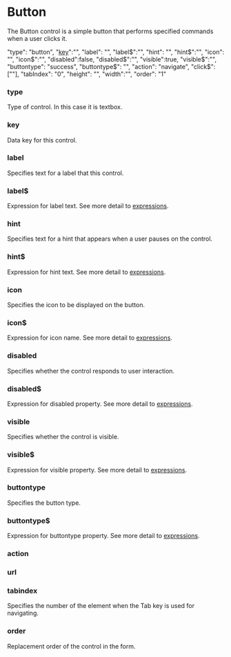 
# Button
The Button control is a simple button that performs specified commands when a user clicks it.

  "type": "button",
    "[key](https://github.com/selimtan/giana-forms/tree/master/textbox)":"",
    "label": "",
    "label$":"",
    "hint": "",
    "hint$":"",
    "icon": "",
    "icon$":"",
    "disabled":false,
    "disabled$":"",
    "visible":true,
    "visible$":"",
    "buttontype": "success",
    "buttontype$": "",
    "action": "navigate",
    "click$": [""],
    "tabIndex": "0",
    "height": "",
    "width":"",
    "order": "1"


### type
Type of control. In this case it is textbox.

### key
Data key for this control.

### label
Specifies text for a label that this control.

### label$
Expression for label text. See more detail to [expressions](https://github.com/selimtan/gianaForms/tree/master/expressions.md).

### hint
Specifies text for a hint that appears when a user pauses on the control.

### hint$
Expression for hint text. See more detail to [expressions](https://github.com/selimtan/gianaForms/tree/master/expressions.md).  

### icon
Specifies the icon to be displayed on the button.

### icon$
Expression for icon name. See more detail to [expressions](https://github.com/selimtan/gianaForms/tree/master/expressions.md).  

### disabled
Specifies whether the control responds to user interaction.

### disabled$
Expression for disabled property. See more detail to [expressions](https://github.com/selimtan/gianaForms/tree/master/expressions.md).  

### visible
Specifies whether the control is visible.

### visible$
Expression for visible property. See more detail to [expressions](https://github.com/selimtan/gianaForms/tree/master/expressions.md).  

### buttontype
Specifies the button type.

### buttontype$
Expression for buttontype property. See more detail to [expressions](https://github.com/selimtan/gianaForms/tree/master/expressions.md).  

### action


### url


### tabindex
Specifies the number of the element when the Tab key is used for navigating.

### order
Replacement order of the control in the form.